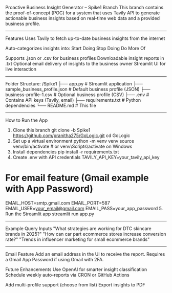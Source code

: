Proactive Business Insight Generator – Spike1 Branch
This branch contains the proof-of-concept (POC) for a system that uses Tavily API to generate actionable business insights based on real-time web data and a provided business profile.

----------------------------------
Features
Uses Tavily to fetch up-to-date business insights from the internet

 Auto-categorizes insights into:
 Start Doing
 Stop Doing
 Do More Of
 
 Supports .json or .csv for business profiles
 Downloadable insight reports in .txt
 Optional email delivery of insights to the business owner
 Streamlit UI for live interaction

-----------------------------------
 Folder Structure:
 /Spike1
├── app.py                         # Streamlit application
├── sample_business_profile.json  # Default business profile (JSON)
├── business-profile-1.csv        # Optional business profile (CSV)
├── .env                          # Contains API keys (Tavily, email)
├── requirements.txt              # Python dependencies
└── README.md                     # This file

-------------------------------------
How to Run the App
1. Clone this branch
git clone -b Spike1 https://github.com/pranitha275/GoLogic.git
cd GoLogic
2. Set up a virtual environment
python -m venv venv
source venv/bin/activate  # or venv\Scripts\activate on Windows
3. Install dependencies
pip install -r requirements.txt
4. Create .env with API credentials
TAVILY_API_KEY=your_tavily_api_key
# For email feature (Gmail example with App Password)
EMAIL_HOST=smtp.gmail.com
EMAIL_PORT=587
EMAIL_USER=your_email@gmail.com
EMAIL_PASS=your_app_password
5. Run the Streamlit app
streamlit run app.py

----------------------------------------
Example Query Inputs
"What strategies are working for DTC skincare brands in 2025?"
"How can car part ecommerce stores increase conversion rate?"
"Trends in influencer marketing for small ecommerce brands"

----------------------------------------
Email Feature
Add an email address in the UI to receive the report.
Requires a Gmail App Password if using Gmail with 2FA.

Future Enhancements
Use OpenAI for smarter insight classification
Schedule weekly auto-reports via CRON or GitHub Actions

Add multi-profile support (choose from list)
Export insights to PDF
